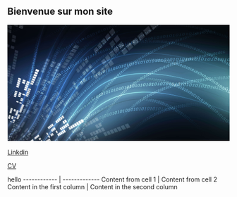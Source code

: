 ## Bienvenue sur mon site

![GitHub Logo](/osi-datenstrom-t.jpg)

[Linkdin](https://www.linkedin.com/in/olivier-fransois-0a65361a9/)

[CV](/cv2020.pdf)

hello 
------------ | -------------
Content from cell 1 | Content from cell 2
Content in the first column | Content in the second column
